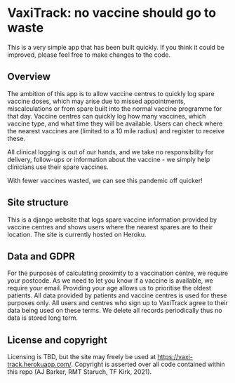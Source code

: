 # VaxiTrack: no vaccine should go to waste

This is a very simple app that has been built quickly. If you think it could be improved, please feel free to make changes to the code.

## Overview

The ambition of this app is to allow vaccine centres to quickly log spare vaccine doses, which may arise due to missed appointments, miscalculations or from spare built into the normal vaccine programme for that day. Vaccine centres can quickly log how many vaccines, which vaccine type, and what time they will be available. Users can check where the nearest vaccines are (limited to a 10 mile radius) and register to receive these.

All clinical logging is out of our hands, and we take no responsibility for delivery, follow-ups or information about the vaccine - we simply help clinicians use their spare vaccines.

With fewer vaccines wasted, we can see this pandemic off quicker!

## Site structure

This is a django website that logs spare vaccine information provided by vaccine centres and shows users where the nearest spares are to their location. The site is currently hosted on Heroku.

## Data and GDPR

For the purposes of calculating proximity to a vaccination centre, we require your postcode. As we need to let you know if a vaccine is available, we require your email. Providing your age allows us to prioritise the oldest patients. All data provided by patients and vaccine centres is used for these purposes only. All users and centres who sign up to VaxiTrack agree to their data being used on these terms. We delete all records periodically thus no data is stored long term. 

## License and copyright
Licensing is TBD, but the site may freely be used at https://vaxi-track.herokuapp.com/.
Copyright is asserted over all code contained within this repo (AJ Barker, RMT Staruch, TF Kirk, 2021).
